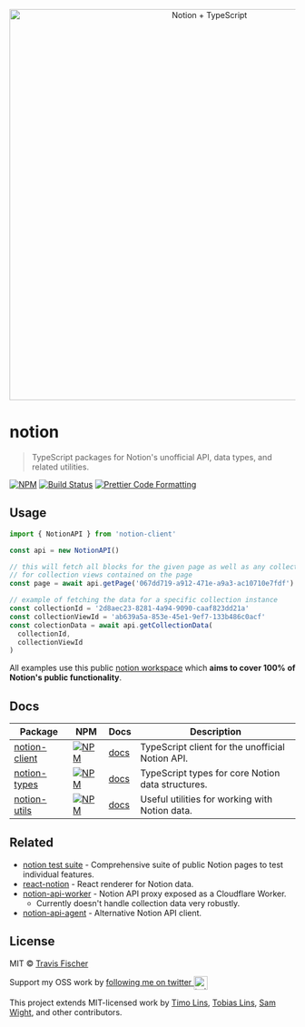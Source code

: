 <p align="center">
  <img alt="Notion + TypeScript" src="https://raw.githubusercontent.com/saasify-sh/notion/master/notion-ts.png" width="689">
</p>

# notion

> TypeScript packages for Notion's unofficial API, data types, and related utilities.

[![NPM](https://img.shields.io/npm/v/notion-client.svg)](https://www.npmjs.com/package/notion-client) [![Build Status](https://travis-ci.com/saasify-sh/notion.svg?branch=master)](https://travis-ci.com/saasify-sh/notion) [![Prettier Code Formatting](https://img.shields.io/badge/code_style-prettier-brightgreen.svg)](https://prettier.io)

## Usage

```ts
import { NotionAPI } from 'notion-client'

const api = new NotionAPI()

// this will fetch all blocks for the given page as well as any collection data
// for collection views contained on the page
const page = await api.getPage('067dd719-a912-471e-a9a3-ac10710e7fdf')

// example of fetching the data for a specific collection instance
const collectionId = '2d8aec23-8281-4a94-9090-caaf823dd21a'
const collectionViewId = 'ab639a5a-853e-45e1-9ef7-133b486c0acf'
const colectionData = await api.getCollectionData(
  collectionId,
  collectionViewId
)
```

All examples use this public [notion workspace](https://www.notion.so/Notion-Tests-067dd719a912471ea9a3ac10710e7fdf) which **aims to cover 100% of Notion's public functionality**.

## Docs

| Package                                   | NPM                                                                                                   | Docs                            | Description                                       |
| ----------------------------------------- | ----------------------------------------------------------------------------------------------------- | ------------------------------- | ------------------------------------------------- |
| [notion-client](./packages/notion-client) | [![NPM](https://img.shields.io/npm/v/notion-client.svg)](https://www.npmjs.com/package/notion-client) | [docs](./docs/notion-client.md) | TypeScript client for the unofficial Notion API.  |
| [notion-types](./packages/notion-types)   | [![NPM](https://img.shields.io/npm/v/notion-types.svg)](https://www.npmjs.com/package/notion-types)   | [docs](./docs/notion-types.md)  | TypeScript types for core Notion data structures. |
| [notion-utils](./packages/notion-utils)   | [![NPM](https://img.shields.io/npm/v/notion-utils.svg)](https://www.npmjs.com/package/notion-utils)   | [docs](./docs/notion-utils.md)  | Useful utilities for working with Notion data.    |

## Related

- [notion test suite](https://www.notion.so/saasifysh/Notion-Tests-067dd719a912471ea9a3ac10710e7fdf) - Comprehensive suite of public Notion pages to test individual features.
- [react-notion](https://github.com/splitbee/react-notion) - React renderer for Notion data.
- [notion-api-worker](https://github.com/splitbee/notion-api-worker) - Notion API proxy exposed as a Cloudflare Worker.
  - Currently doesn't handle collection data very robustly.
- [notion-api-agent](https://github.com/dragonman225/notionapi-agent) - Alternative Notion API client.

## License

MIT © [Travis Fischer](https://transitivebullsh.it)

Support my OSS work by <a href="https://twitter.com/transitive_bs">following me on twitter <img src="https://storage.googleapis.com/saasify-assets/twitter-logo.svg" alt="twitter" height="24px" align="center"></a>

This project extends MIT-licensed work by [Timo Lins](https://twitter.com/timolins), [Tobias Lins](https://twitter.com/linstobias), [Sam Wight](https://samw.dev), and other contributors.
